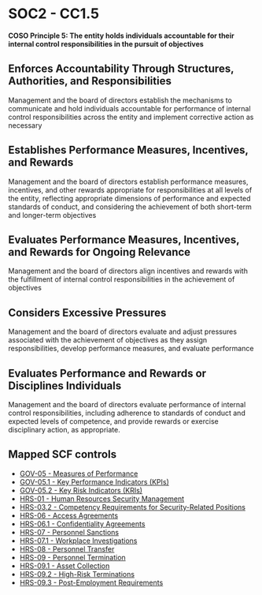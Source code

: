 # SOC2 - CC1.5
**COSO Principle 5: The entity holds individuals accountable for their internal control responsibilities in the pursuit of objectives**
## Enforces Accountability Through Structures, Authorities, and Responsibilities
Management and the board of directors establish the mechanisms to communicate and hold individuals accountable for performance of internal control responsibilities across the entity and implement corrective action as necessary
## Establishes Performance Measures, Incentives, and Rewards
Management and the board of directors establish performance measures, incentives, and other rewards appropriate for responsibilities at all levels of the entity, reflecting appropriate dimensions of performance and expected standards of conduct, and considering the achievement of both short-term and longer-term objectives
## Evaluates Performance Measures, Incentives, and Rewards for Ongoing Relevance
Management and the board of directors align incentives and rewards with the fulfillment of internal control responsibilities in the achievement of objectives
## Considers Excessive Pressures
Management and the board of directors evaluate and adjust pressures associated with the achievement of objectives as they assign responsibilities, develop performance measures, and evaluate performance
## Evaluates Performance and Rewards or Disciplines Individuals
Management and the board of directors evaluate performance of internal control responsibilities, including adherence to standards of conduct and expected levels of competence, and provide rewards or exercise disciplinary action, as appropriate.
## Mapped SCF controls
- [GOV-05 - Measures of Performance](../scf/gov-05-measuresofperformance.md)
- [GOV-05.1 - Key Performance Indicators (KPIs)](../scf/gov-051-keyperformanceindicators(kpis).md)
- [GOV-05.2 - Key Risk Indicators (KRIs)](../scf/gov-052-keyriskindicators(kris).md)
- [HRS-01 - Human Resources Security Management](../scf/hrs-01-humanresourcessecuritymanagement.md)
- [HRS-03.2 - Competency Requirements for Security-Related Positions](../scf/hrs-032-competencyrequirementsforsecurity-relatedpositions.md)
- [HRS-06 - Access Agreements](../scf/hrs-06-accessagreements.md)
- [HRS-06.1 - Confidentiality Agreements](../scf/hrs-061-confidentialityagreements.md)
- [HRS-07 - Personnel Sanctions](../scf/hrs-07-personnelsanctions.md)
- [HRS-07.1 - Workplace Investigations](../scf/hrs-071-workplaceinvestigations.md)
- [HRS-08 - Personnel Transfer](../scf/hrs-08-personneltransfer.md)
- [HRS-09 - Personnel Termination](../scf/hrs-09-personneltermination.md)
- [HRS-09.1 - Asset Collection](../scf/hrs-091-assetcollection.md)
- [HRS-09.2 - High-Risk Terminations](../scf/hrs-092-high-riskterminations.md)
- [HRS-09.3 - Post-Employment Requirements](../scf/hrs-093-post-employmentrequirements.md)